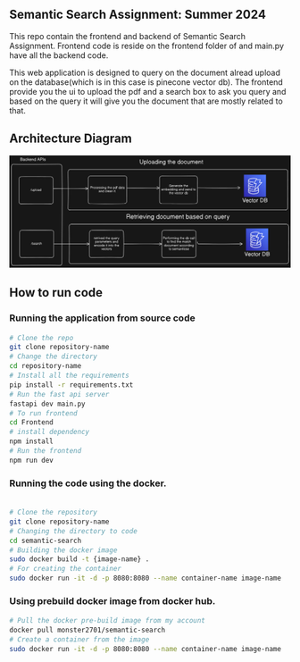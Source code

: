 ## Semantic Search Assignment: Summer 2024

This repo contain the frontend and backend of Semantic Search Assignment. Frontend code is reside on the frontend folder of and main.py have all the backend code.

This web application is designed to query on the document alread upload on the database(which is in this case is pinecone vector db). The frontend provide you the ui to upload the pdf and a search box to ask you query and based on the query it will give you the document that are mostly related to that.


## Architecture Diagram

![Alt text](images/semantic-diagram.png)




## How to run code 

### Running the application from source code

```bash
# Clone the repo
git clone repository-name
# Change the directory
cd repository-name
# Install all the requirements
pip install -r requirements.txt
# Run the fast api server
fastapi dev main.py
# To run frontend
cd Frontend
# install dependency
npm install
# Run the frontend
npm run dev
```



### Running the code using the docker.

```bash

# Clone the repository
git clone repository-name
# Changing the directory to code
cd semantic-search
# Building the docker image
sudo docker build -t {image-name} .
# For creating the container
sudo docker run -it -d -p 8080:8080 --name container-name image-name
```



### Using prebuild docker image from docker hub.

```bash
# Pull the docker pre-build image from my account
docker pull monster2701/semantic-search
# Create a container from the image
sudo docker run -it -d -p 8080:8080 --name container-name image-name
```



